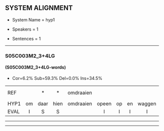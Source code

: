 
## SYSTEM ALIGNMENT

- System Name = hyp1

- Speakers = 1

- Sentences = 1

---

### S05C003M2_3+4LG

#### (S05C003M2_3+4LG-words)

- Cor=6.2%	Sub=59.3%	Del=0.0%	Ins=34.5%

|  |  |  |  |  |  |  |  |  |  |  |  |  |  |  |  |  |  |  |  |  |  |  |  |  |  |  |  |  |  |  |  |  |  |  |  |  |  |  |  |  |  |  |  |  |  |  |  |  |  |  |  |  |  |  |  |  |  |  |  |  |  |  |  |  |  |  |  |  |  |  |  |  |  |  |  |  |  |  |  |  |  |  |  |  |  |  |  |  |  |  |  |  |  |  |  |  |  |  |  |  |  |  |  |  |  |  |  |  |  |  |  |  |  |
|:--- |:---:|:---:|:---:|:---:|:---:|:---:|:---:|:---:|:---:|:---:|:---:|:---:|:---:|:---:|:---:|:---:|:---:|:---:|:---:|:---:|:---:|:---:|:---:|:---:|:---:|:---:|:---:|:---:|:---:|:---:|:---:|:---:|:---:|:---:|:---:|:---:|:---:|:---:|:---:|:---:|:---:|:---:|:---:|:---:|:---:|:---:|:---:|:---:|:---:|:---:|:---:|:---:|:---:|:---:|:---:|:---:|:---:|:---:|:---:|:---:|:---:|:---:|:---:|:---:|:---:|:---:|:---:|:---:|:---:|:---:|:---:|:---:|:---:|:---:|:---:|:---:|:---:|:---:|:---:|:---:|:---:|:---:|:---:|:---:|:---:|:---:|:---:|:---:|:---:|:---:|:---:|:---:|:---:|:---:|:---:|:---:|:---:|:---:|:---:|:---:|:---:|:---:|:---:|:---:|:---:|:---:|:---:|:---:|:---:|:---:|:---:|:---:|:---:|
| REF |  | * | * | omdraaien |  |  |  |  |  |  |  |  |  |  |  |  |  |  | * | * | * | * | konijnenhok*(konijnhok) | * | * | elastiekje | ruziemaken | * | * | dierentuin |  |  |  |  |  |  |  |  |  |  |  | paddenstoelen | verstoppertje | * | * | wasmachine | fototoestel | * | toiletpapier | vrachtwagen | buurmannen | vogelkooi | olifant | schommelen | * | iedereen | * | schoenenwinkel | knutselen | * | ophangen | verjaardag |  |  |  |  | sprookjesboek | tandenborstel | * | * | lucifer | slaapkamer |  |  |  |  |  |  |  | achterdeur | ziekenhuis | * | * | * | nieuwsgierig | afblijven |  | * | kabouter |  | washandje | * | sneeuwwitje | * | * | goeiendag | * | * | * | vakantie | * | * | * | * | * | limonade | * | * | autorijden | eindelijk | familie | * | chocolade |
| HYP1 | om | daar | hien | omdraaien | opeen | op | en | waggen | op | waa | opwacggen | 'k | weet | 'k | niet | konijnhouk | elstikje | elastikje | ruzie | maken | kheb | brik | tber | 'k | weet | iet | te | te | dipir | dierentuin | wat | den | stoelen | ver | stopert | je | wasma | was | magien | wasmachine? | vot | toe | toestel | tet | papier | toalet | papier | vracht | wagen | burmannen | vogelkoi | oliefant | schome | en | i | derin | schoenschoenn | winkel | kunen | kusselen | ophangen | verjaardag | sprook | jes | book | tan | den | borstel | llef | e | lucive | slaapkamer | achterder | ziek | en | huis | nieuw | gri | mig | 'k | weet | 't | niet | niws | hiereg | afblijven | kan | baa | kabouter | was | handje | sneeuw | snehie | je | goeie | dag | goeiedag | vaak | aand | vavakanti | lom | limo | lmo | ande | limande | auto | o | autoriden | edelk | famili | scholaden | schoon | laren |
| EVAL | I | S | S |  | I | I | I | I | I | I | I | I | I | I | I | I | I | I | S | S | S | S | S | S | S | S | S | S | S |  | I | I | I | I | I | I | I | I | I | I | I | S | S | S | S | S | S | S | S | S | S | S | S | S | S | S | S | S | S | S |  |  | I | I | I | I | S | S | S | S | S |  | I | I | I | I | I | I | I | S | S | S | S | S | S |  | I | S |  | I | S | S | S | S | S | S | S | S | S | S | S | S | S | S | S | S | S | S | S | S | S | S | S |
---

---
